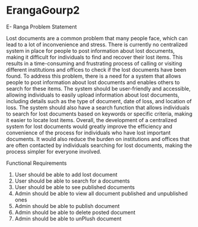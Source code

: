# ErangaGourp2

 E- Ranga Problem Statement

 Lost documents are a common problem that many people face, which can lead to a lot of inconvenience and stress. There is currently no centralized system in place for people to post information about lost documents, making it difficult for individuals to find and recover their lost items. This results in a time-consuming and frustrating process of calling or visiting different institutions and offices to check if the lost documents have been found.
 To address this problem, there is a need for a system that allows people to post information about lost documents and enables others to search for these items. The system should be user-friendly and accessible, allowing individuals to easily upload information about lost documents, including details such as the type of document, date of loss, and location of loss. The system should also have a search function that allows individuals to search for lost documents based on keywords or specific criteria, making it easier to locate lost items.
 Overall, the development of a centralized system for lost documents would greatly improve the efficiency and convenience of the process for individuals who have lost important documents. It would also reduce the burden on institutions and offices that are often contacted by individuals searching for lost documents, making the process simpler for everyone involved.



 Functional Requirements
 1.	User should be able to add lost document
 2.	User should be able to search for a documents 
 3.	User should be able to see published documents
 4.	Admin should be able to view all document published and unpublished ones
 5.	Admin should be able to publish document
 6.	Admin should be able to delete posted document
 7.	Admin should be able to unPlush document

